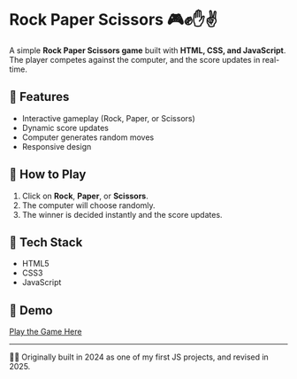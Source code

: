 # Rock Paper Scissors 🎮✊✋✌️

A simple **Rock Paper Scissors game** built with **HTML, CSS, and JavaScript**.  
The player competes against the computer, and the score updates in real-time.  

## 🔹 Features
- Interactive gameplay (Rock, Paper, or Scissors)
- Dynamic score updates
- Computer generates random moves
- Responsive design

## 🔹 How to Play
1. Click on **Rock**, **Paper**, or **Scissors**.
2. The computer will choose randomly.
3. The winner is decided instantly and the score updates.

## 🔹 Tech Stack
- HTML5
- CSS3
- JavaScript

## 🔹 Demo
[Play the Game Here](https://YOUR-GITHUB-USERNAME.github.io/rock-paper-scissors/)  

---

👩‍💻 Originally built in 2024 as one of my first JS projects, and revised in 2025.
